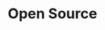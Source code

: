 ---
layout: tag-list
title: Open Source
menu: false
description: >
   Posts related to open source.
---